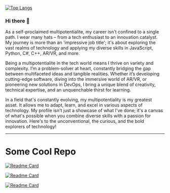 
[![Top Langs](https://github-readme-stats.vercel.app/api/top-langs/?username=marcosomma&theme=prussian&layout=compact&langs_count=8&&hide=HTML,Shell,CSS,GLSL&hide_progress=true)](https://github.com/anuraghazra/github-readme-stats)

<!-- [![Anurag's GitHub stats](https://github-readme-stats.vercel.app/api?username=marcosomma&show_icons=true&theme=prussian&count_private=true&hide=stars,contribs&show=reviews,discussions_started,discussions_answered,prs_merged,prs_merged_percentage)](https://github.com/anuraghazra/github-readme-stats) -->

### Hi there 👋
As a self-proclaimed multipotentialite, my career isn't confined to a single path. I wear many hats – from a tech enthusiast to an innovation catalyst. My journey is more than an 'impressive job title'; it's about exploring the vast realms of technology and applying my diverse skills in JavaScript, Python, C#, C++, AR/VR, and more.

Being a multipotentialite in the tech world means I thrive on variety and complexity. I’m a problem-solver at heart, constantly bridging the gap between multifaceted ideas and tangible realities. Whether it’s developing cutting-edge software, diving into the immersive world of AR/VR, or pioneering new solutions in DevOps, I bring a unique blend of creativity, technical expertise, and an unquenchable thirst for learning.

In a field that's constantly evolving, my multipotentiality is my greatest asset. It allows me to adapt, learn, and excel in various aspects of technology. My profile isn't just a showcase of what I've done; it's a canvas of what's possible when you combine diverse skills with a passion for innovation. Here's to the unconventional, the curious, and the bold explorers of technology!

---
# Some Cool Repo 
[![Readme Card](https://github-readme-stats.vercel.app/api/pin/?username=marcosomma&repo=rn_ts_boilerplate&show_owner=true)](https://github.com/marcosomma/rn_ts_boilerplate)

[![Readme Card](https://github-readme-stats.vercel.app/api/pin/?username=marcosomma&repo=react-mui-three-boilerplate-2023&show_owner=true)](https://github.com/marcosomma/react-mui-three-boilerplate-2023)

[![Readme Card](https://github-readme-stats.vercel.app/api/pin/?username=marcosomma&repo=webxr-examples&show_owner=true)](https://github.com/marcosomma/webxr-examples)

<!--
**marcosomma/marcosomma** is a ✨ _special_ ✨ repository because its `README.md` (this file) appears on your GitHub profile.

Here are some ideas to get you started:

- 🔭 I’m currently working on ...
- 🌱 I’m currently learning ...
- 👯 I’m looking to collaborate on ...
- 🤔 I’m looking for help with ...
- 💬 Ask me about ...
- 📫 How to reach me: ...
- 😄 Pronouns: ...
- ⚡ Fun fact: ...
-->
